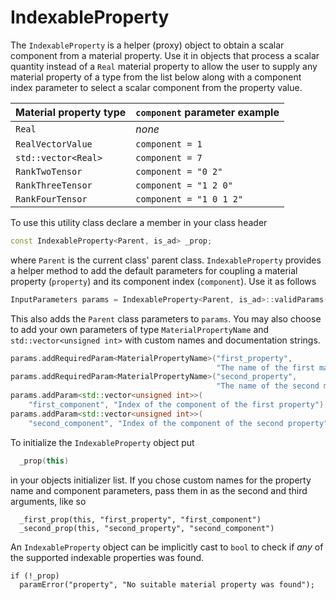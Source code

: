 # IndexableProperty

The `IndexableProperty` is a helper (proxy) object to obtain a scalar component
from a material property. Use it in objects that process a scalar quantity
instead of a `Real` material property to allow the user to supply any material
property of a type from the list below along with a component index parameter to
select a scalar component from the property value.

| Material property type | `component` parameter example |
| - | - |
| `Real` | _none_ |
| `RealVectorValue` | `component = 1` |
| `std::vector<Real>` | `component = 7` |
| `RankTwoTensor` | `component = "0 2"` |
| `RankThreeTensor` | `component = "1 2 0"` |
| `RankFourTensor` | `component = "1 0 1 2"` |

To use this utility class declare a member in your class header

```c++
const IndexableProperty<Parent, is_ad> _prop;
```

where `Parent` is the current class' parent class. `IndexableProperty` provides
a  helper method to add the default parameters for coupling a material property
(`property`) and its component index (`component`). Use it as follows

```c++
InputParameters params = IndexableProperty<Parent, is_ad>::validParams();
```

This also adds the `Parent` class parameters to `params`. You may also choose to
add your own parameters of type `MaterialPropertyName` and `std::vector<unsigned int>`
with custom names and documentation strings.

```c++
params.addRequiredParam<MaterialPropertyName>("first_property",
                                              "The name of the first material property");
params.addRequiredParam<MaterialPropertyName>("second_property",
                                              "The name of the second material property");
params.addParam<std::vector<unsigned int>>(
    "first_component", "Index of the component of the first property");
params.addParam<std::vector<unsigned int>>(
    "second_component", "Index of the component of the second property");
```

To initialize the `IndexableProperty` object put

```c++
  _prop(this)
```

in your objects initializer list. If you chose custom names for the property
name and component parameters, pass them in as the second and third arguments,
like so

```
  _first_prop(this, "first_property", "first_component")
  _second_prop(this, "second_property", "second_component")
```

An `IndexableProperty` object can be implicitly cast to `bool` to check if _any_
of the supported indexable properties was found.

```
if (!_prop)
  paramError("property", "No suitable material property was found");
```
